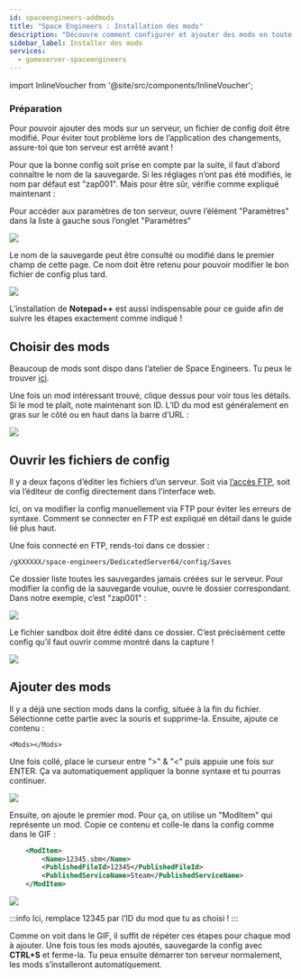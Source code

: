```yaml
---
id: spaceengineers-addmods
title: "Space Engineers : Installation des mods"
description: "Découvre comment configurer et ajouter des mods en toute sécurité sur ton serveur de jeux Space Engineers pour une expérience de jeu personnalisée → En savoir plus maintenant"
sidebar_label: Installer des mods
services:
  - gameserver-spaceengineers
---
```


import InlineVoucher from '@site/src/components/InlineVoucher';

<InlineVoucher />

### Préparation

Pour pouvoir ajouter des mods sur un serveur, un fichier de config doit être modifié. Pour éviter tout problème lors de l’application des changements, assure-toi que ton serveur est arrêté avant !

Pour que la bonne config soit prise en compte par la suite, il faut d’abord connaître le nom de la sauvegarde. Si les réglages n’ont pas été modifiés, le nom par défaut est "zap001". Mais pour être sûr, vérifie comme expliqué maintenant :

Pour accéder aux paramètres de ton serveur, ouvre l’élément "Paramètres" dans la liste à gauche sous l’onglet "Paramètres"

![](https://screensaver01.zap-hosting.com/index.php/s/Begs32xtfWitRDA/preview)

Le nom de la sauvegarde peut être consulté ou modifié dans le premier champ de cette page. Ce nom doit être retenu pour pouvoir modifier le bon fichier de config plus tard.

![](https://screensaver01.zap-hosting.com/index.php/s/DHs7JGyxRMSfDKN/preview)

L’installation de **Notepad++** est aussi indispensable pour ce guide afin de suivre les étapes exactement comme indiqué !

## Choisir des mods

Beaucoup de mods sont dispo dans l’atelier de Space Engineers. Tu peux le trouver [ici](https://steamcommunity.com/workshop/about/?appid=244850).

Une fois un mod intéressant trouvé, clique dessus pour voir tous les détails. Si le mod te plaît, note maintenant son ID. L’ID du mod est généralement en gras sur le côté ou en haut dans la barre d’URL :

![](https://screensaver01.zap-hosting.com/index.php/s/k6WKbbZEizX7TpR/preview)

## Ouvrir les fichiers de config

Il y a deux façons d’éditer les fichiers d’un serveur. Soit via [l’accès FTP](gameserver-ftpaccess.md), soit via l’éditeur de config directement dans l’interface web.

Ici, on va modifier la config manuellement via FTP pour éviter les erreurs de syntaxe. Comment se connecter en FTP est expliqué en détail dans le guide lié plus haut.

Une fois connecté en FTP, rends-toi dans ce dossier :

``/gXXXXXX/space-engineers/DedicatedServer64/config/Saves``

Ce dossier liste toutes les sauvegardes jamais créées sur le serveur. Pour modifier la config de la sauvegarde voulue, ouvre le dossier correspondant. Dans notre exemple, c’est "zap001" :

![](https://screensaver01.zap-hosting.com/index.php/s/cLT8FLSnQE42ZwN/preview)

Le fichier sandbox doit être édité dans ce dossier. C’est précisément cette config qu’il faut ouvrir comme montré dans la capture !

![](https://screensaver01.zap-hosting.com/index.php/s/bKrCK6LcCMbkwbb/preview)

## Ajouter des mods

Il y a déjà une section mods dans la config, située à la fin du fichier. Sélectionne cette partie avec la souris et supprime-la. Ensuite, ajoute ce contenu :

`<Mods></Mods>`

Une fois collé, place le curseur entre "&gt;" & "&lt;" puis appuie une fois sur ENTER. Ça va automatiquement appliquer la bonne syntaxe et tu pourras continuer.

![](https://screensaver01.zap-hosting.com/index.php/s/JbTqfX455XbffRs/preview)

Ensuite, on ajoute le premier mod. Pour ça, on utilise un "ModItem" qui représente un mod. Copie ce contenu et colle-le dans la config comme dans le GIF :

```xml
	<ModItem>
		<Name>12345.sbm</Name>
		<PublishedFileId>12345</PublishedFileId>
		<PublishedServiceName>Steam</PublishedServiceName>
	</ModItem>
```

![](https://screensaver01.zap-hosting.com/index.php/s/FkgJmMTBAp8SLzp/preview)

:::info
Ici, remplace 12345 par l’ID du mod que tu as choisi !
:::

Comme on voit dans le GIF, il suffit de répéter ces étapes pour chaque mod à ajouter. Une fois tous les mods ajoutés, sauvegarde la config avec **CTRL+S** et ferme-la. Tu peux ensuite démarrer ton serveur normalement, les mods s’installeront automatiquement.

<InlineVoucher />